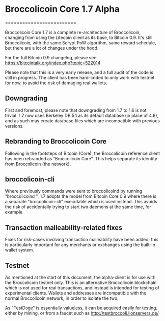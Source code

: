 # Broccolicoin Core 1.7 Alpha
=========================

Broccolicoin Core 1.7 is a complete re-architecture of Broccolicoin, changing from
using the Litecoin client as its base, to Bitcoin 0.9. It's still Broccolicoin,
with the same Scrypt PoW algorithm, same reward schedule, but there are a 
lot of changes under the hood.


For the full Bitcoin 0.9 changelog, please see https://bitcointalk.org/index.php?topic=522014

Please note that this is a very early release, and a full audit of the code
is still in progress. The client has been hard-coded to only work with testnet
for now, to avoid the risk of damaging real wallets.


Downgrading
-----------

First and foremost, please note that downgrading from 1.7 to 1.6 is not trivial.
1.7 now uses Berkeley DB 5.1 as its default database (in place of 4.8), and as
such may create database files which are incompatible with previous versions.

Rebranding to Broccolicoin Core
---------------------------

Following in the footsteps of Bitcoin (Core), the Broccolicoin reference client
has been rebranded as "Broccolicoin Core". This helps separate its identity
from Broccolicoin (the network).

broccolicoin-cli
------------

Where previously commands were sent to broccolicoind by running
"broccolicoind <command>", 1.7 adopts the model from Bitcoin Core 0.9 where there is
a separate "broccolicoin-cli" executable which is used instead. This avoids the risk
of accidentally trying to start two daemons at the same time, for example.


Transaction malleability-related fixes
--------------------------------------

Fixes for risk-cases involving transaction malleability have been added; this
is particularly important for any merchants or exchanges using the built-in
wallet system. 

Testnet
-------

As mentioned at the start of this document, the alpha-client is for use with the
Broccolicoin testnet only. This is an alternative Broccolicoin blockchain which is
not used for real transactions, and instead is intended for testing of experimental
clients. Wallets and addresses are incompatible with the normal Broccolicoin
network, in order to isolate the two.

As "TestDoge" is essentially valueless, it can be acquired easily for testing,
either by mining, or from a faucet such as http://testbroccoli.lionservers.de/
